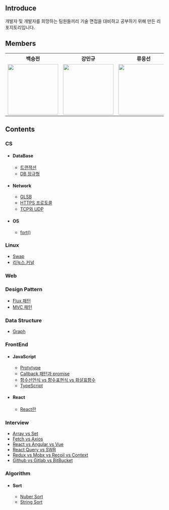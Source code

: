## Introduce
개발자 및 개발자를 희망하는 팀원들끼리 기술 면접을 대비하고 공부하기 위해 만든 리포지토리입니다.

## Members
<table>
  <th>백승전</th>
  <th>강민규</th>
  <th>류웅선</th>
  <tr>
    <td>
      <a target="_blank" href="https://github.com/baikseungjeon">
        <img
          width="160px"
          src="https://user-images.githubusercontent.com/85447054/194862402-399ff363-dff1-44c0-8294-5fa6602ab1b4.png"
        />
      </a>
    </td>
    <td>
      <a target="_blank" href="https://github.com/kagrin97">
        <img
          width="160px"
          src="https://user-images.githubusercontent.com/75124028/194712606-04d3ff01-49aa-4154-89a9-448109f21106.jpg"
        />
      </a>
    </td>
    <td>
      <a target="_blank" href="https://github.com/unsnruu">
        <img
          width="160px"
          src="https://avatars.githubusercontent.com/u/59273135?v=4"
        />
      </a>
    </td>
  </tr>
</table>
    
## Contents
### CS
  - #### DataBase
    - [트랜잭션]()
    - [DB 정규형]()
  - #### Network
    - [GLSB]()
    - [HTTPS 프로토콜]()
    - [TCP와 UDP]()
  - #### OS
    - [fort()]()
### Linux
  - [Swap]()
  - [리눅스 커널]()
### Web
### Design Pattern
  - [Flux 패턴]()
  - [MVC 패턴]()
### Data Structure
  - [Graph]()
### FrontEnd
  - #### JavaScript
    - [Protytype]()
    - [Callback 패턴과 promise]()
    - [함수선언식 vs 함수표현식 vs 화살표함수]()
    - [TypeScript]()
  - #### React
    - [React란]()
### Interview
  - [Array vs Set]()
  - [Fetch vs Axios]()
  - [React vs Angular vs Vue]()
  - [React Query vs SWR]()
  - [Redux vs Mobx vs Recoil vs Context]()
  - [Github vs Gitlab vs BitBucket]()
### Algorithm
  - #### Sort
    - [Nuber Sort]()
    - [String Sort]()